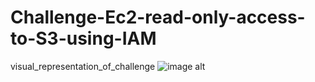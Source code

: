 # Challenge-Ec2-read-only-access-to-S3-using-IAM

visual_representation_of_challenge
![image alt]()
